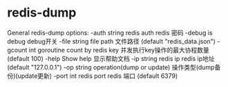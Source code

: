 # redis-dump

General redis-dump options:
  -auth string
        redis auth
        redis 密码
  -debug
        is debug
        debug开关
  -file string
        file path
        文件路径 (default "redis_data.json")
  -gcount int
        goroutine count by redis key
        并发执行key操作的最大协程数量 (default 100)
  -help
        Show help
        显示帮助文档
  -ip string
        redis ip
        redis ip地址 (default "127.0.0.1")
  -op string
        operation(dump or update)
        操作类型(dump备份)(update更新)
  -port int
        redis port
        redis 端口 (default 6379)

